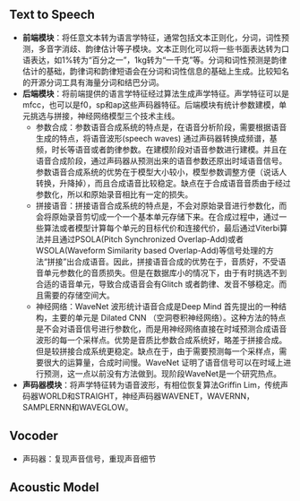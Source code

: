 ## Text to Speech

- **前端模块**：将任意文本转为语言学特征，通常包括文本正则化，分词，词性预测，多音字消歧、韵律估计等子模块。文本正则化可以将一些书面表达转为口语表达，如1%转为“百分之一”，1kg转为“一千克”等。分词和词性预测是韵律估计的基础，韵律词和韵律短语会在分词和词性信息的基础上生成。比较知名的开源分词工具有海量分词和结巴分词。
- **后端模块**：将前端提供的语言学特征经过算法生成声学特征。声学特征可以是mfcc，也可以是f0，sp和ap这些声码器特征。后端模块有统计参数建模，单元挑选与拼接，神经网络模型三个技术主线。
  - 参数合成：参数语音合成系统的特点是，在语音分析阶段，需要根据语音生成的特点，将语音波形(speech waves) 通过声码器转换成频谱，基频，时长等语音或者韵律参数。在建模阶段对语音参数进行建模。并且在语音合成阶段，通过声码器从预测出来的语音参数还原出时域语音信号。参数语音合成系统的优势在于模型大小较小，模型参数调整方便（说话人转换，升降掉），而且合成语音比较稳定。缺点在于合成语音音质由于经过参数化，所以和原始录音相比有一定的损失。
  - 拼接语音：拼接语音合成系统的特点是，不会对原始录音进行参数化，而会将原始录音剪切成一个一个基本单元存储下来。在合成过程中，通过一些算法或者模型计算每个单元的目标代价和连接代价，最后通过Viterbi算法并且通过PSOLA(Pitch Synchronized Overlap-Add)或者WSOLA(Waveform Similarity based Overlap-Add)等信号处理的方法“拼接”出合成语音。因此，拼接语音合成的优势在于，音质好，不受语音单元参数化的音质损失。但是在数据库小的情况下，由于有时挑选不到合适的语音单元，导致合成语音会有Glitch 或者韵律、发音不够稳定。而且需要的存储空间大。
  - 神经网络：WaveNet 波形统计语音合成是Deep Mind 首先提出的一种结构，主要的单元是 Dilated CNN （空洞卷积神经网络）。这种方法的特点是不会对语音信号进行参数化，而是用神经网络直接在时域预测合成语音波形的每一个采样点。优势是音质比参数合成系统好，略差于拼接合成。但是较拼接合成系统更稳定。缺点在于，由于需要预测每一个采样点，需要很大的运算量，合成时间慢。WaveNet 证明了语音信号可以在时域上进行预测，这一点以前没有方法做到。现阶段WaveNet是一个研究热点。
- **声码器模块**：将声学特征转为语音波形，有相位恢复算法Griffin Lim，传统声码器WORLD和STRAIGHT，神经声码器WAVENET，WAVERNN，SAMPLERNN和WAVEGLOW。

## Vocoder

- 声码器：复现声音信号，重现声音细节

## Acoustic Model

